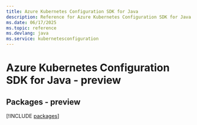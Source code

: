 ```yaml
---
title: Azure Kubernetes Configuration SDK for Java
description: Reference for Azure Kubernetes Configuration SDK for Java
ms.date: 06/17/2025
ms.topic: reference
ms.devlang: java
ms.service: kubernetesconfiguration
---
```

# Azure Kubernetes Configuration SDK for Java - preview
## Packages - preview
[!INCLUDE [packages](kubernetes-configuration-index.md)]